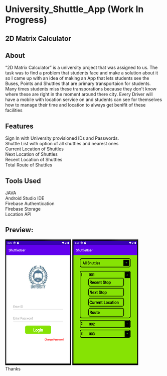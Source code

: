 # University_Shuttle_App (Work In Progress)
## 2D Matrix Calculator
## About
“2D Matrix Calculator” is a university project that was assigned to us. The task was to find a problem that students face and make a solution about it so I came up with an idea of making an App that lets students see the Buses, Points and Shuttles that are primary transportaion for students. Many times students miss these transporations because they don't know where these are right in the moment around there city.
Every Driver will have a mobile with location service on and students can see for themselves how to manage their time and location to always get benifit of these facilities 
## Features
Sign In with University provisioned IDs and Passwords. <br/>
Shuttle List with option of all shuttles and nearest ones <br/>
Current Location of Shuttles <br/>
Next Location of Shuttles <br/>
Recent Location of Shuttles <br/>
Total Route of Shuttles <br/>
## Tools Used
JAVA <br/>
Android Studio IDE <br/>
Firebase Authentication <br/>
Firebase Storage <br/>
Location API <br/>
## Preview:
<a><img src="https://github.com/Yaseen090/University_Shuttle_App/blob/main/University_Shuttle%20_App1.PNG" width="210" height="400"></a>
<a><img src="https://github.com/Yaseen090/University_Shuttle_App/blob/main/University_Shuttle%20_App2.PNG" width="210" height="400"></a>
<br/>
Thanks
